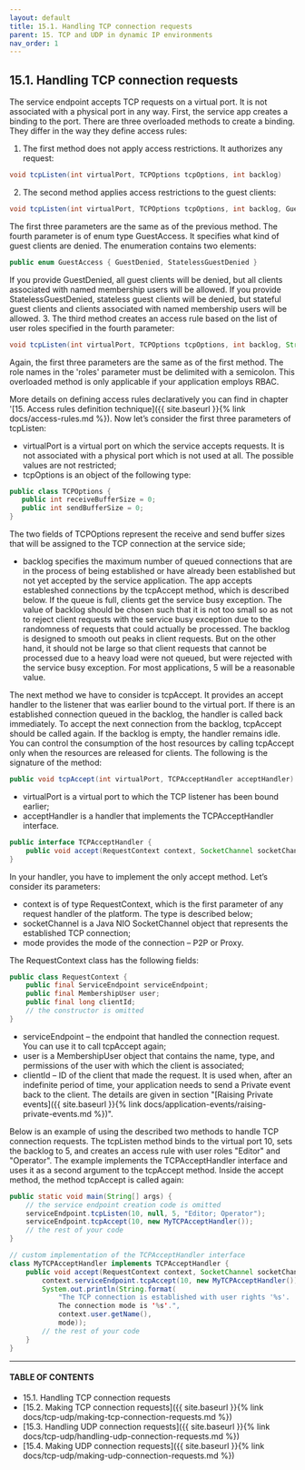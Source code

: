 ```yaml
---
layout: default
title: 15.1. Handling TCP connection requests
parent: 15. TCP and UDP in dynamic IP environments
nav_order: 1
---
```


## 15.1. Handling TCP connection requests

The service endpoint accepts TCP requests on a virtual port. It is not associated with a physical port in any way. First, the service app creates a binding to the port. There are three overloaded methods to create a binding. They differ in the way they define access rules:  
1. The first method does not apply access restrictions. It authorizes any request:
```java
void tcpListen(int virtualPort, TCPOptions tcpOptions, int backlog)
```
2. The second method applies access restrictions to the guest clients:
```java
void tcpListen(int virtualPort, TCPOptions tcpOptions, int backlog, GuestAccess guestAccess)
```
The first three parameters are the same as of the previous method. The fourth parameter is of enum type <span class="datatype">GuestAccess</span>. It specifies what kind of guest clients are denied. The enumeration contains two elements:
```java
public enum GuestAccess { GuestDenied, StatelessGuestDenied }
```
If you provide <span class="enum">GuestDenied</span>, all guest clients will be denied, but all clients associated with named membership users will be allowed. If you provide <span class="enum">StatelessGuestDenied</span>, stateless guest clients will be denied, but stateful guest clients and clients associated with named membership users will be allowed.
3. The third method creates an access rule based on the list of user roles specified in the fourth parameter:
```java
void tcpListen(int virtualPort, TCPOptions tcpOptions, int backlog, String roles)
```
Again, the first three parameters are the same as of the first method. The role names in the '<span class="param">roles</span>' parameter must be delimited with a semicolon. This overloaded method is only applicable if your application employs RBAC.  

More details on defining access rules declaratively you can find in chapter '[15. Access rules definition technique]({{ site.baseurl }}{% link docs/access-rules.md %}). Now let’s consider the first three parameters of <span class="method">tcpListen</span>:
*	<span class="param">virtualPort</span> is a virtual port on which the service accepts requests. It is not associated with a physical port which is not used at all. The possible values are not restricted;
*	<span class="param">tcpOptions</span> is an object of the following type:
```java
public class TCPOptions {
   public int receiveBufferSize = 0;
   public int sendBufferSize = 0;
}
```
The two fields of <span class="datatype">TCPOptions</span> represent the receive and send buffer sizes that will be assigned to the TCP connection at the service side;
*	<span class="param">backlog</span> specifies the maximum number of queued connections that are in the process of being established or have already been established but not yet accepted by the service application. The app accepts estableshed connections by the <span class="method">tcpAccept</span> method, which is described below. If the queue is full, clients get the service busy exception. The value of backlog should be chosen such that it is not too small so as not to reject client requests with the service busy exception due to the randomness of requests that could actually be processed. The backlog is designed to smooth out peaks in client requests. But on the other hand, it should not be large so that client requests that cannot be processed due to a heavy load were not queued, but were rejected with the service busy exception. For most applications, 5 will be a reasonable value.  

The next method we have to consider is <span class="method">tcpAccept</span>. It provides an accept handler to the listener that was earlier bound to the virtual port. If there is an established connection queued in the backlog, the handler is called back immediately. To accept the next connection from the backlog, <span class="method">tcpAccept</span> should be called again. If the backlog is empty, the handler remains idle. You can control the consumption of the host resources by calling <span class="method">tcpAccept</span> only when the resources are released for clients. The following is the signature of the method:
```java
public void tcpAccept(int virtualPort, TCPAcceptHandler acceptHandler)
```
*	<span class="param">virtualPort</span> is a virtual port to which the TCP listener has been bound earlier;
*	<span class="param">acceptHandler</span> is a handler that implements the <span class="datatype">TCPAcceptHandler</span> interface.  

```java
public interface TCPAcceptHandler {
	public void accept(RequestContext context, SocketChannel socketChannel, ConnectionMode mode);
}
```
In your handler, you have to implement the only accept method. Let’s consider its parameters:
*	<span class="param">context</span> is of type <span class="datatype">RequestContext</span>, which is the first parameter of any request handler of the platform. The type is described below;
*	<span class="param">socketChannel</span> is a Java NIO SocketChannel object that represents the established TCP connection;
*	<span class="param">mode</span> provides the mode of the connection – P2P or Proxy.  

The <span class="datatype">RequestContext</span> class has the following fields:
```java
public class RequestContext {
	public final ServiceEndpoint serviceEndpoint;
	public final MembershipUser user;
	public final long clientId;	
	// the constructor is omitted
}
```
*	<span class="field">serviceEndpoint</span> – the endpoint that handled the connection request. You can use it to call tcpAccept again;
*	<span class="field">user</span> is a <span class="datatype">MembershipUser</span> object that contains the name, type, and permissions of the user with which the client is associated;
*	<span class="field">clientId</span> – ID of the client that made the request. It is used when, after an indefinite period of time, your application needs to send a Private event back to the client. The details are given in section "[Raising Private events]({{ site.baseurl }}{% link docs/application-events/raising-private-events.md %})".  

Below is an example of using the described two methods to handle TCP connection requests. The <span class="method">tcpListen</span> method binds to the virtual port 10, sets the backlog to 5, and creates an access rule with user roles "Editor" and "Operator". The example implements the <span class="datatype">TCPAcceptHandler</span> interface and uses it as a second argument to the <span class="method">tcpAccept</span> method. Inside the <span class="method">accept</span> method, the method <span class="method">tcpAccept</span> is called again:
```java
public static void main(String[] args) {
	// the service endpoint creation code is omitted	
	serviceEndpoint.tcpListen(10, null, 5, "Editor; Operator");
	serviceEndpoint.tcpAccept(10, new MyTCPAcceptHandler());	
	// the rest of your code
}

// custom implementation of the TCPAcceptHandler interface
class MyTCPAcceptHandler implements TCPAcceptHandler {
	public void accept(RequestContext context, SocketChannel socketChannel, ConnectionMode mode) {
		context.serviceEndpoint.tcpAccept(10, new MyTCPAcceptHandler());
		System.out.println(String.format(
			"The TCP connection is established with user rights '%s'.
 			The connection mode is '%s'.",
			context.user.getName(),
			mode));		
		// the rest of your code
	}
}
```

---
#### TABLE OF CONTENTS
* 15.1. Handling TCP connection requests
* [15.2. Making TCP connection requests]({{ site.baseurl }}{% link docs/tcp-udp/making-tcp-connection-requests.md %})
* [15.3. Handling UDP connection requests]({{ site.baseurl }}{% link docs/tcp-udp/handling-udp-connection-requests.md %})
* [15.4. Making UDP connection requests]({{ site.baseurl }}{% link docs/tcp-udp/making-udp-connection-requests.md %})